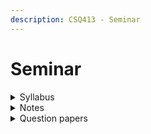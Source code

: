 ```yaml
---
description: CSQ413 - Seminar
---
```


# Seminar

<details>

<summary>Syllabus</summary>



</details>

<details>

<summary>Notes</summary>



</details>

<details>

<summary>Question papers</summary>



</details>
